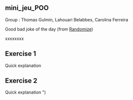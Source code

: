 ## mini_jeu_POO
Group : Thomas Gulmin, Lahouari Belabbes, Carolina Ferreira

Good bad joke of the day (from [Randomize](https://random-ize.com/bad-jokes/))

xxxxxxxx

## Exercise 1
Quick explanation
## Exercise 2
Quick explanation
")
